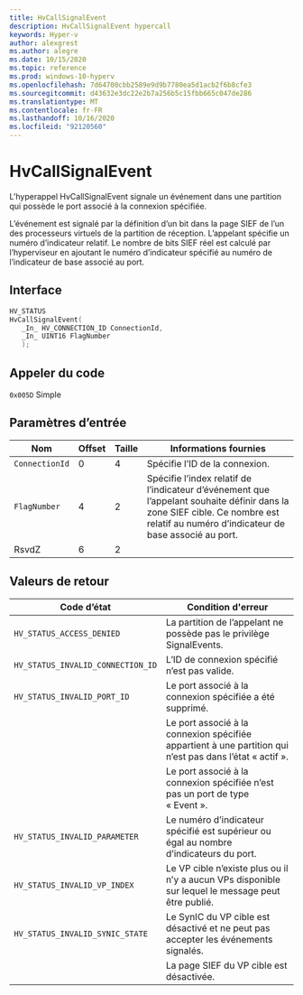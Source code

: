 ```yaml
---
title: HvCallSignalEvent
description: HvCallSignalEvent hypercall
keywords: Hyper-v
author: alexgrest
ms.author: alegre
ms.date: 10/15/2020
ms.topic: reference
ms.prod: windows-10-hyperv
ms.openlocfilehash: 7d64700cbb2589e9d9b7780ea5d1acb2f6b8cfe3
ms.sourcegitcommit: d43632e3dc22e2b7a256b5c15fbb665c047de286
ms.translationtype: MT
ms.contentlocale: fr-FR
ms.lasthandoff: 10/16/2020
ms.locfileid: "92120560"
---
```

# <a name="hvcallsignalevent"></a>HvCallSignalEvent

L’hyperappel HvCallSignalEvent signale un événement dans une partition qui possède le port associé à la connexion spécifiée.

L’événement est signalé par la définition d’un bit dans la page SIEF de l’un des processeurs virtuels de la partition de réception. L’appelant spécifie un numéro d’indicateur relatif. Le nombre de bits SIEF réel est calculé par l’hyperviseur en ajoutant le numéro d’indicateur spécifié au numéro de l’indicateur de base associé au port.

## <a name="interface"></a>Interface

 ```c
HV_STATUS
HvCallSignalEvent(
    _In_ HV_CONNECTION_ID ConnectionId,
    _In_ UINT16 FlagNumber
    );
 ```

## <a name="call-code"></a>Appeler du code

`0x005D` Simple

## <a name="input-parameters"></a>Paramètres d’entrée

| Nom                    | Offset     | Taille     | Informations fournies                      |
|-------------------------|------------|----------|-------------------------------------------|
| `ConnectionId`          | 0          | 4        | Spécifie l’ID de la connexion.       |
| `FlagNumber`            | 4          | 2        | Spécifie l’index relatif de l’indicateur d’événement que l’appelant souhaite définir dans la zone SIEF cible. Ce nombre est relatif au numéro d’indicateur de base associé au port. |
| RsvdZ                   | 6          | 2        |                                           |

## <a name="return-values"></a>Valeurs de retour

| Code d’état                         | Condition d'erreur                                       |
|-------------------------------------|-------------------------------------------------------|
| `HV_STATUS_ACCESS_DENIED`           | La partition de l’appelant ne possède pas le privilège SignalEvents. |
| `HV_STATUS_INVALID_CONNECTION_ID`   | L’ID de connexion spécifié n’est pas valide.               |
| `HV_STATUS_INVALID_PORT_ID`         | Le port associé à la connexion spécifiée a été supprimé. |
|                                     | Le port associé à la connexion spécifiée appartient à une partition qui n’est pas dans l’état « actif ». |
|                                     | Le port associé à la connexion spécifiée n’est pas un port de type « Event ». |
| `HV_STATUS_INVALID_PARAMETER`       | Le numéro d’indicateur spécifié est supérieur ou égal au nombre d’indicateurs du port. |
| `HV_STATUS_INVALID_VP_INDEX`        | Le VP cible n’existe plus ou il n’y a aucun VPs disponible sur lequel le message peut être publié. |
| `HV_STATUS_INVALID_SYNIC_STATE`     | Le SynIC du VP cible est désactivé et ne peut pas accepter les événements signalés. |
|                                     | La page SIEF du VP cible est désactivée.                 |